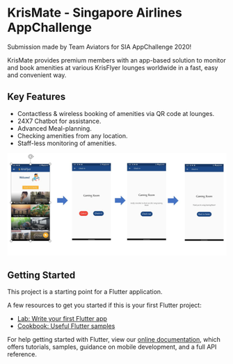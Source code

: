 # KrisMate - Singapore Airlines AppChallenge

Submission made by Team Aviators for SIA AppChallenge 2020!

KrisMate provides premium members with an app-based solution to monitor and book amenities at various KrisFlyer lounges worldwide in a fast, easy and convenient way.

## Key Features
- Contactless & wireless booking of amenities via QR code at lounges.
- 24X7 Chatbot for assistance.
- Advanced Meal-planning.
- Checking amenities from any location.
- Staff-less monitoring of amenities.

![Booking Flow](/images/booking.JPG)


## Getting Started

This project is a starting point for a Flutter application.

A few resources to get you started if this is your first Flutter project:

- [Lab: Write your first Flutter app](https://flutter.dev/docs/get-started/codelab)
- [Cookbook: Useful Flutter samples](https://flutter.dev/docs/cookbook)

For help getting started with Flutter, view our
[online documentation](https://flutter.dev/docs), which offers tutorials,
samples, guidance on mobile development, and a full API reference.
